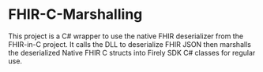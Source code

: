 # FHIR-C-Marshalling

This project is a C# wrapper to use the native FHIR deserializer from the FHIR-in-C project.
It calls the DLL to deserialize FHIR JSON then marshalls the deserialized Native FHIR C structs into Firely SDK C# classes for regular use.
